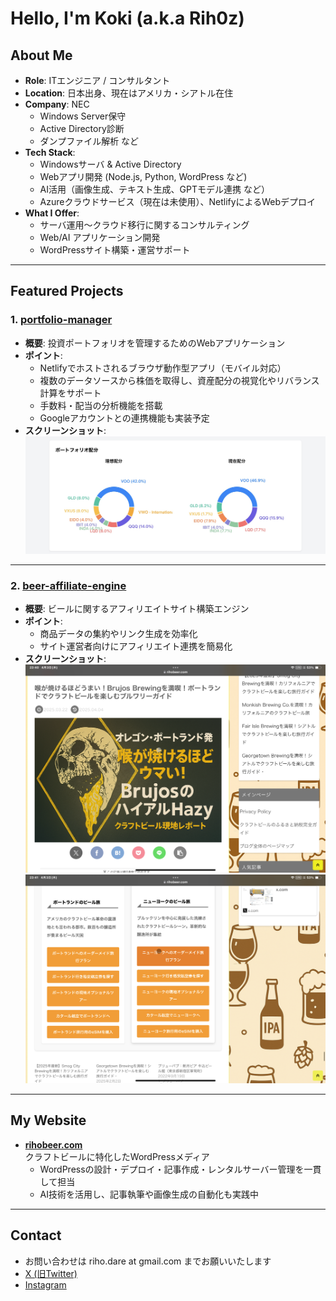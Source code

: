 # Hello, I'm Koki (a.k.a Rih0z)

## About Me
- **Role**: ITエンジニア / コンサルタント
- **Location**: 日本出身、現在はアメリカ・シアトル在住
- **Company**: NEC  
  - Windows Server保守  
  - Active Directory診断  
  - ダンプファイル解析 など
- **Tech Stack**:  
  - Windowsサーバ & Active Directory  
  - Webアプリ開発 (Node.js, Python, WordPress など)  
  - AI活用（画像生成、テキスト生成、GPTモデル連携 など）  
  - Azureクラウドサービス（現在は未使用）、NetlifyによるWebデプロイ
- **What I Offer**:  
  - サーバ運用～クラウド移行に関するコンサルティング  
  - Web/AI アプリケーション開発  
  - WordPressサイト構築・運営サポート  

---

## Featured Projects

### 1. [portfolio-manager](https://github.com/Rih0z/portfolio-manager)
- **概要**: 投資ポートフォリオを管理するためのWebアプリケーション
- **ポイント**:  
  - Netlifyでホストされるブラウザ動作型アプリ（モバイル対応）  
  - 複数のデータソースから株価を取得し、資産配分の視覚化やリバランス計算をサポート  
  - 手数料・配当の分析機能を搭載  
  - Googleアカウントとの連携機能も実装予定
- **スクリーンショット**:  
  ![資産状況管理プログラム](https://github.com/Rih0z/portfolio-manager/blob/main/images/IMG_0007.jpeg?raw=true)

---

### 2. [beer-affiliate-engine](https://github.com/Rih0z/beer-affiliate-engine)
- **概要**: ビールに関するアフィリエイトサイト構築エンジン
- **ポイント**:  
  - 商品データの集約やリンク生成を効率化  
  - サイト運営者向けにアフィリエイト連携を簡易化
- **スクリーンショット**:  
  ![ブログのスクリーンショット](https://github.com/Rih0z/beer-affiliate-engine/blob/main/Images/IMG_0010.png?raw=true)  
  ![ブログ内容を読み込み自動広告挿入](https://github.com/Rih0z/beer-affiliate-engine/blob/main/Images/IMG_0011.png?raw=true)

---

## My Website

- **[rihobeer.com](https://rihobeer.com)**  
  クラフトビールに特化したWordPressメディア  
  - WordPressの設計・デプロイ・記事作成・レンタルサーバー管理を一貫して担当  
  - AI技術を活用し、記事執筆や画像生成の自動化も実践中

---

## Contact

- お問い合わせは riho.dare at gmail.com までお願いいたします  
- [X (旧Twitter)](https://x.com/rihobeer2)  
- [Instagram](https://instagram.com/lobeerve)
